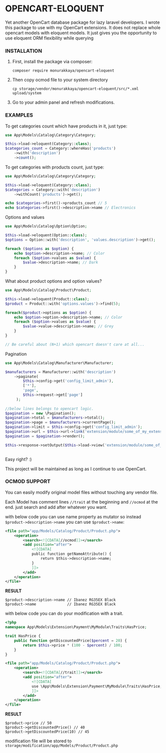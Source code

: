 # OPENCART-ELOQUENT

Yet another OpenCart database package for lazy laravel developers.
I wrote this package to use with my OpenCart extensions. It does not replace whole opencart models with eloquent models. It just gives you the opportunity to use eloquent ORM flexibility while querying

### INSTALLATION
1. First, install the package via composer:
    ```shell
    composer require monurakkaya/opencart-eloquent
    ```
2. Then copy ocmod file to your system directory
    ```shell
    cp storage/vendor/monurakkaya/opencart-eloquent/src/*.xml upload/system
    ```
3. Go to your admin panel and refresh modifications.


### EXAMPLES
To get categories count which have products in it, just type:
```php
use App\Models\Catalog\Category\Category;

$this->load->eloquent(Category::class);
$categories_count = Category::whereHas('products')
    ->with('description')
    ->count();
```

To get categories with products count, just type:
```php
use App\Models\Catalog\Category\Category;

$this->load->eloquent(Category::class);
$categories = Category::with('description')
    ->withCount('products')->get();

echo $categories->first()->products_count // 5
echo $categories->first()->description->name // Electronics
```

Options and values 

```php
use App\Models\Catalog\Option\Option;

$this->load->eloquent(Option::class);
$options = Option::with('description', 'values.description')->get();

foreach ($options as $option) {
    echo $option->description->name; // Color
    foreach ($option->values as $value) {
        $value->description->name; // Dark
    }
}
```

What about product options and option values? 

```php
use App\Models\Catalog\Product\Product;

$this->load->eloquent(Product::class);
$product = Product::with('options.values')->find(5);

foreach($product->options as $option) {
    echo $option->option->description->name; // Color
    foreach ($option->values as $value) {
        $value->value->description->name; // Grey
    }
}

// Be careful about (N+1) which opencart doesn't care at all...
```

Pagination

```php
use App\Models\Catalog\Manufacturer\Manufacturer;

$manufacturers = Manufacturer::with('description')
    ->paginate(
        $this->config->get('config_limit_admin'), 
        ['*'], 
        'page', 
        $this->request->get['page']
     );
 
//below lines belongs to opencart logic.  
$pagination = new \Pagination();
$pagination->total = $manufacturers->total();
$pagination->page = $manufacturers->currentPage();
$pagination->limit = $this->config->get('config_limit_admin');
$pagination->url = $this->url->link('extension/module/some_of_my_extensions/manufacturer', 'user_token=' . $this->session->data['user_token']. '&page={page}', true);
$pagination = $pagination->render();

$this->response->setOutput($this->load->view('extension/module/some_of_my_extensions', compact('manufacturers', 'pagination')))
  
```

Easy right? :) 

This project will be maintained as long as I continue to use OpenCart.


### OCMOD SUPPORT
You can easily modify original model files without touching any vendor file. 

Each Model has comment lines `//trait` at the beginning and `//ocmod` at the end. just search and add after whatever you want.


with below code you can use name property as mutator so instead `$product->description->name` you can use `$product->name`:

```xml
<file path="app/Models/Catalog/Product/Product.php">
    <operation>
        <search><![CDATA[//ocmod]]></search>
        <add position="after">
            <![CDATA[
            public function getNameAttribute() {
                return $this->description->name;
            }
            ]]>
        </add>
    </operation>
</file>
```

**RESULT** 
```
$product->description->name // Ibanez RG35EX Black
$product->name              // Ibanez RG35EX Black
```

with below code you can do your modification with a trait. 

```php
<?php
namespace App\Models\Extension\Payment\MyModule\Traits\HasPrice;

trait HasPrice {
    public function getDiscountedPrice($percent = 20) {
        return $this->price * (100 - $percent) / 100;
    }
}
```

```xml
<file path="app/Models/Catalog/Product/Product.php">
    <operation>
        <search><![CDATA[//trait]]></search>
        <add position="after">
            <![CDATA[
            use \App\Models\Extension\Payment\MyModule\Traits\HasPrice;
            ]]>
        </add>
    </operation>
</file>
```
**RESULT**
```
$product->price // 50
$product->getDiscountedPrice() // 40
$product->getDiscountedPrice(10) // 45
```


modification file will be stored to `storage/modification/app/Models/Product/Product.php`
